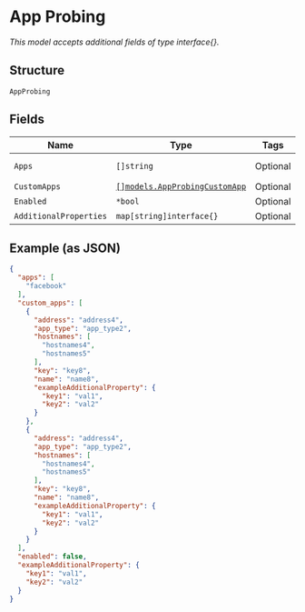 
# App Probing

*This model accepts additional fields of type interface{}.*

## Structure

`AppProbing`

## Fields

| Name | Type | Tags | Description |
|  --- | --- | --- | --- |
| `Apps` | `[]string` | Optional | APp-keys from /api/v1/const/applications |
| `CustomApps` | [`[]models.AppProbingCustomApp`](../../doc/models/app-probing-custom-app.md) | Optional | - |
| `Enabled` | `*bool` | Optional | - |
| `AdditionalProperties` | `map[string]interface{}` | Optional | - |

## Example (as JSON)

```json
{
  "apps": [
    "facebook"
  ],
  "custom_apps": [
    {
      "address": "address4",
      "app_type": "app_type2",
      "hostnames": [
        "hostnames4",
        "hostnames5"
      ],
      "key": "key8",
      "name": "name8",
      "exampleAdditionalProperty": {
        "key1": "val1",
        "key2": "val2"
      }
    },
    {
      "address": "address4",
      "app_type": "app_type2",
      "hostnames": [
        "hostnames4",
        "hostnames5"
      ],
      "key": "key8",
      "name": "name8",
      "exampleAdditionalProperty": {
        "key1": "val1",
        "key2": "val2"
      }
    }
  ],
  "enabled": false,
  "exampleAdditionalProperty": {
    "key1": "val1",
    "key2": "val2"
  }
}
```

